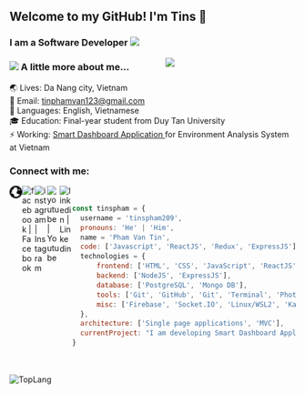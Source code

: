 ## Welcome to my GitHub! I'm Tins 👋

### I am a Software Developer <img src="https://media.giphy.com/media/WUlplcMpOCEmTGBtBW/giphy.gif" width="30">

<img align='right' src="https://media.giphy.com/media/M9gbBd9nbDrOTu1Mqx/giphy.gif" width="230">

### <img src="https://media.giphy.com/media/VgCDAzcKvsR6OM0uWg/giphy.gif" width="50"> A little more about me...

🌏 Lives: Da Nang city, Vietnam <br/>
📨 Email: tinphamvan123@gmail.com <br/>
📕 Languages: English, Vietnamese <br/>
🎓 Education: Final-year student from Duy Tan University <br/>
⚡ Working: <a href="http://www.cleartax.in">Smart Dashboard Application </a>for Environment Analysis System at Vietnam

### Connect with me:

[<img align="left" alt="tinspham.info" width="22px" src="https://raw.githubusercontent.com/iconic/open-iconic/master/svg/globe.svg" style="color: #0095d5" />][website]
[<img align="left" alt="facebook | Facebook" width="22px" src="https://cdn.jsdelivr.net/npm/simple-icons@v3/icons/facebook.svg" />][facebook]
[<img align="left" alt="instagram | Instagram" width="22px" src="https://cdn.jsdelivr.net/npm/simple-icons@v3/icons/instagram.svg" />][instagram]
[<img align="left" alt="youtube | Youtube" width="22px" src="https://simpleicons.org/icons/youtube.svg" />][youtube]
[<img align="left" alt="linkedin | Linkedin" width="22px" src="https://simpleicons.org/icons/logmein.svg" />][linkedin]
<br />

```js
const tinspham = {
  username = 'tinspham209',
  pronouns: 'He' | 'Him',
  name = 'Pham Van Tin',
  code: ['Javascript', 'ReactJS', 'Redux', 'ExpressJS'],
  technologies = {
      frontend: ['HTML', 'CSS', 'JavaScript', 'ReactJS', Styled-Components, 'Material-UI'],
      backend: ['NodeJS', 'ExpressJS'],
      database: ['PostgreSQL', 'Mongo DB'],
      tools: ['Git', 'GitHub', 'Git', 'Terminal', 'Photoshop', 'Premiere'],
      misc: ['Firebase', 'Socket.IO', 'Linux/WSL2', 'Katalon', 'SCRUM', 'Slack', 'Trello']
  },
  architecture: ['Single page applications', 'MVC'],
  currentProject: "I am developing Smart Dashboard Application for Environment Analysis System",
}

```

<br />
<br />

<img align="left" alt="TopLang" src="https://github-readme-stats.vercel.app/api?username=tinspham209" />

[website]: https://tinspham.info
[facebook]: https://fb.com/tinspham.209
[instagram]: https://instagram.com/phamthitins
[youtube]: https://www.youtube.com/channel/UC7Yl-1r1qQwSB1Rej2UlaNQ/
[linkedin]: https://www.linkedin.com/in/phamvantins/
[webdevplaylist]: https://tinspham.info
